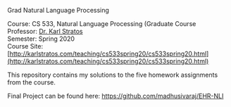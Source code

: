 Grad Natural Language Processing

Course: CS 533, Natural Language Processing (Graduate Course <br/>
Professor: [Dr. Karl Stratos](http://karlstratos.com/) <br/>
Semester: Spring 2020 <br/>
Course Site: [http://karlstratos.com/teaching/cs533spring20/cs533spring20.html](http://karlstratos.com/teaching/cs533spring20/cs533spring20.html)

This repository contains my solutions to the five homework assignments from the course.

Final Project can be found here: https://github.com/madhusivaraj/EHR-NLI
